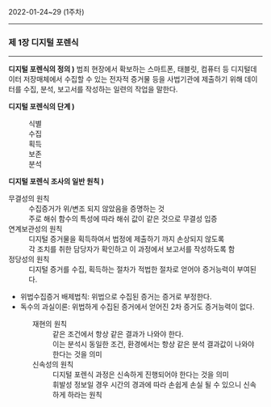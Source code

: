 2022-01-24~29 (1주차)
<hr />
<h3>제 1장 디지털 포렌식</h3>
<hr />

<strong>디지털 포렌식의 정의 )</strong>
범죄 현장에서 확보하는 스마트폰, 태블릿, 컴퓨터 등 디지털데이터 저장매체에서 
수집할 수 있는 전자적 증거물 등을 사법기관에 제출하기 위해 데이터를 수집, 분석, 보고서를 
작성하는 일련의 작업을 말한다.

<strong>디지털 포렌식의 단계 )</strong>
<dl>
   <dd>식별</dd>
   <dd>수집</dd>
   <dd>획득</dd>
   <dd>보존</dd>
   <dd>분석</dd>
</dl>

<strong>디지털 포렌식 조사의 일반 원칙 )</strong>
<dl>
   <dt>무결성의 원칙</dt>
	<dd>수집증거가 위/변조 되지 않았음을 증명하는 것</dd>
	<dd>주로 해쉬 함수의 특성에 따라 해쉬 값이 같은 것으로 무결성 입증</dd>

   <dt>연계보관성의 원칙</dt>
	<dd>디지털 증거물을 획득하여서 법정에 제출하기 까지 손상되지 않도록</dd>
	<dd>각 조치를 취한 담당자가 확인하고 이 과정에서 보고서를 작성하도록 함</dd>

   <dt>정당성의 원칙</dt>
	<dd>디지털 증거를 수집, 획득하는 절차가 적법한 절차로 얻어야 증거능력이 부여된다.</dd>
	<ul>
	    <li>위법수집증거 배제법칙: 위법으로 수집된 증거는 증거로 부정한다.</li>
	    <li>독수의 과실이론: 위법하게 수집된 증거에서 얻어진 2차 증거도 증거능력이 없다.</li>
	<ul>

   <dt>재현의 원칙</dt>
	<dd>같은 조건에서 항상 같은 결과가 나와야 한다.</dd>
	<dd>이는 분석시 동일한 조건, 환경에서는 항상 같은 분석 결과값이 나와야 한다는 것을 의미</dd>

   <dt>신속성의 원칙</dt>
	<dd>디지털 포렌식 과정은 신속하게 진행되어야 한다는 것을 의미</dd>
	<dd>휘발성 정보일 경우 시간의 경과에 따라 손쉽게 손실 될 수 있으니 신속하게 하라는 원칙</dd>
</dl>

